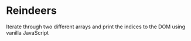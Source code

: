 # Reindeers

Iterate through two different arrays and print the indices to the DOM using vanilla JavaScript